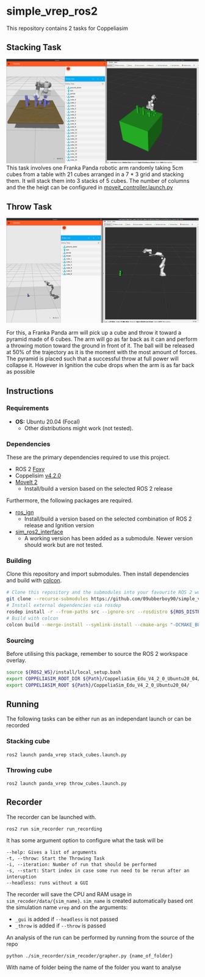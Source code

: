 # simple_vrep_ros2

This repository contains 2 tasks for Coppeliasim  

## Stacking Task
![Alt text](https://github.com/09ubberboy90/simple_ignition_ros2/blob/a59ab173732613deca22c6ee2fb0c64cf43ecc09/imgs/Ignition_place.png "Stacking Cube task")
This task involves one Franka Panda robotic arm randomly taking 5cm cubes from a table with 21 cubes arranged in a 7 * 3 grid and stacking them. It will stack them into 3 stacks of 5 cubes. The number of columns and the the heigt can be configured in [moveit_controller.launch.py](https://github.com/09ubberboy90/simple_vrep_ros2/blob/bf5a23f952372a23b6e5c9050adcca43bb5b816a/panda_vrep/launch/moveit_controller.launch.py#L58)

## Throw Task
![Alt text](https://github.com/09ubberboy90/simple_ignition_ros2/blob/a59ab173732613deca22c6ee2fb0c64cf43ecc09/imgs/Ignition_throw.png "Throw Task ")

For this, a Franka Panda arm will pick up a cube and throw it toward a pyramid made of 6 cubes. The arm will go as far back as it can and perform a throwing motion toward the ground in front of it. The ball will be released at 50% of the trajectory as it is the moment with the most amount of forces. The pyramid is placed such that a successful throw at full power will collapse it. However in Ignition the cube drops when the arm is as far back as possible

## Instructions

### Requirements

- **OS:** Ubuntu 20.04 (Focal)
  - Other distributions might work (not tested).

### Dependencies

These are the primary dependencies required to use this project.

- ROS 2 [Foxy](https://docs.ros.org/en/foxy/Installation.html)
- Coppelisim [v4.2.0](https://www.coppeliarobotics.com/)
- [MoveIt 2](https://moveit.ros.org/install-moveit2/binary)
  - Install/build a version based on the selected ROS 2 release

Furthermore, the following packages are required.

- [ros_ign](https://github.com/ignitionrobotics/ros_ign/tree/ros2)
  - Install/build a version based on the selected combination of ROS 2 release and Ignition version
- [sim_ros2_interface](https://github.com/CoppeliaRobotics/simExtROS2.git)
  - A working version has been added as a submodule. Newer version should work but are not tested. 

### Building

Clone this repository and import submodules. Then install dependencies and build with [colcon](https://colcon.readthedocs.io).

```bash
# Clone this repository and the submodules into your favourite ROS 2 workspace
git clone --recurse-submodules https://github.com/09ubberboy90/simple_vrep_ros2.git
# Install external dependencies via rosdep
rosdep install -r --from-paths src --ignore-src --rosdistro ${ROS_DISTRO}
# Build with colcon
colcon build --merge-install --symlink-install --cmake-args "-DCMAKE_BUILD_TYPE=Release"
```

### Sourcing

Before utilising this package, remember to source the ROS 2 workspace overlay.

```bash
source ${ROS2_WS}/install/local_setup.bash
export COPPELIASIM_ROOT_DIR ${Path}/CoppeliaSim_Edu_V4_2_0_Ubuntu20_04/
export COPPELIASIM_ROOT ${Path}/CoppeliaSim_Edu_V4_2_0_Ubuntu20_04/

```

## Running

The following tasks can be either run as an independant launch or can be recorded

### Stacking cube

```
ros2 launch panda_vrep stack_cubes.launch.py
```
### Throwing cube

```
ros2 launch panda_vrep throw_cubes.launch.py
```
## Recorder
The recorder can be launched with. 
```
ros2 run sim_recorder run_recording 
```
It has some argument option to configure what the task will be
```
--help: Gives a list of arguments
-t, --throw: Start the Throwing Task
-i, --iteration: Number of run that should be performed
-s, --start: Start index in case some run need to be rerun after an interuption
--headless: runs without a GUI
```

The recorder will save the CPU and RAM usage in `sim_recoder/data/{sim_name}`.
`sim_name` is created automatically based ont the simulation name `vrep` and on the arguments:
- `_gui` is added if `--headless` is not passed
- `_throw` is added if `--throw` is passed

An analysis of the run can be performed by running from the source of the repo
```
python ./sim_recorder/sim_recoder/grapher.py {name_of_folder}
```
With name of folder being the name of the folder you want to analyse
